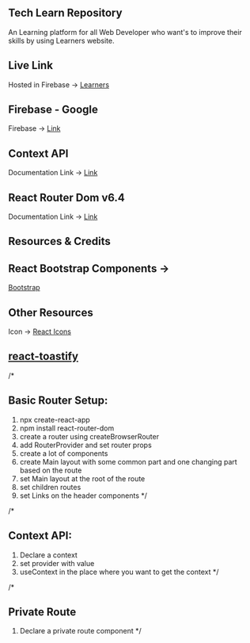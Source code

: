 ## Tech Learn Repository

An Learning platform for all Web Developer who want's to improve their skills by using Learners website.

## Live Link

Hosted in Firebase -> [Learners]()

## Firebase - Google
Firebase -> [Link](https://firebase.google.com/?hl=es-419)

## Context API

Documentation Link -> [Link](https://reactjs.org/docs/context.html#api)

## React Router Dom v6.4 

Documentation Link -> [Link](https://reactrouter.com/en/main/start/overview)

## Resources & Credits

## React Bootstrap Components -> 
[Bootstrap](https://react-bootstrap.github.io/)

## Other Resources

Icon -> [React Icons](https://react-icons.github.io/react-icons/)
## [react-toastify](https://www.npmjs.com/package/react-toastify)


/*
## Basic Router Setup:
1. npx create-react-app 
2. npm install react-router-dom
3. create a router using createBrowserRouter
4. add RouterProvider and set router props
5. create a lot of components
6. create Main layout with some common part and one changing part based on the route
7. set Main layout at the root of the route
8. set children routes
9. set Links on the header components
*/

/*
## Context API:
1. Declare a context
2. set provider with value
3. useContext in the place where you want to get the context
 */

 /*
 ## Private Route
 1. Declare a private route component
 */
